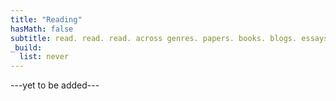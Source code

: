 ```yaml
---
title: "Reading"
hasMath: false
subtitle: read. read. read. across genres. papers. books. blogs. essays. whatever you find, whatever picks your curiosity.
_build:
  list: never
---
```


---yet to be added---